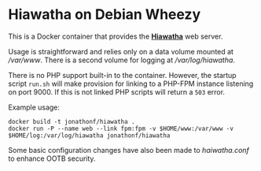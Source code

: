 # Hiawatha on Debian Wheezy

This is a Docker container that provides the **[Hiawatha](http://www.hiawatha-webserver.org)** web server.

Usage is straightforward and relies only on a data volume mounted at */var/www*. There is a second volume for logging at */var/log/hiawatha*.

There is no PHP support built-in to the container. However, the startup script `run.sh` will make provision for linking to a PHP-FPM instance listening on port 9000. If this is not linked PHP scripts will return a `503` error.

Example usage:

    docker build -t jonathonf/hiawatha .
    docker run -P --name web --link fpm:fpm -v $HOME/www:/var/www -v $HOME/log:/var/log/hiawatha jonathonf/hiawatha

Some basic configuration changes have also been made to *haiwatha.conf* to enhance OOTB security.